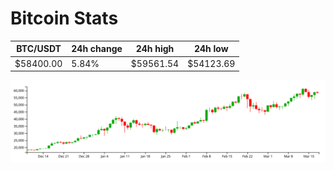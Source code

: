 # Bitcoin Stats

BTC/USDT|24h change|24h high|24h low|
|---|---|---|---|
|$58400.00|5.84%|$59561.54|$54123.69|

<img src="./chart.svg">
